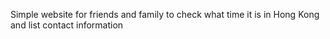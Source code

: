 Simple website for friends and family to check what time it is in Hong Kong and list contact information